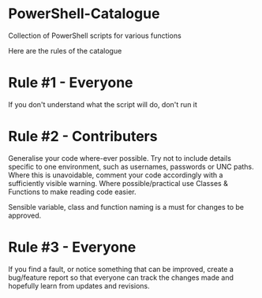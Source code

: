 # PowerShell-Catalogue
Collection of PowerShell scripts for various functions

Here are the rules of the catalogue

# Rule #1 - Everyone

If you don't understand what the script will do, don't run it

# Rule #2 - Contributers

Generalise your code where-ever possible. Try not to include details specific to one environment, such as usernames, passwords or UNC paths. Where this is unavoidable, comment your code accordingly with a sufficiently visible warning.
Where possible/practical use Classes & Functions to make reading code easier.

Sensible variable, class and function naming is a must for changes to be approved.

# Rule #3 - Everyone

If you find a fault, or notice something that can be improved, create a bug/feature report so that everyone can track the changes made and hopefully learn from updates and revisions.
